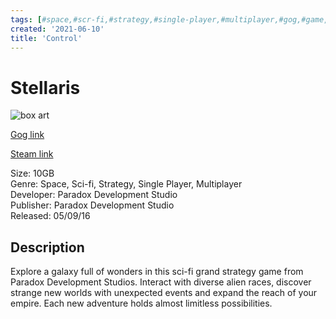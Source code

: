 ```yaml
---
tags: [#space,#scr-fi,#strategy,#single-player,#multiplayer,#gog,#game,#owned,#pc]
created: '2021-06-10'
title: 'Control'
---
```

# Stellaris

![box art](https://cdn.akamai.steamstatic.com/steam/apps/281990/header.jpg?t=1643704575)

[Gog link](https://www.gog.com/en/game/stellaris)

[Steam link](https://store.steampowered.com/app/281990/Stellaris)

Size: 10GB  
Genre: Space, Sci-fi, Strategy, Single Player, Multiplayer  
Developer: Paradox Development Studio  
Publisher: Paradox Development Studio  
Released: 05/09/16  

## Description

Explore a galaxy full of wonders in this sci-fi grand strategy game from Paradox Development Studios. Interact with diverse alien races, discover strange new worlds with unexpected events and expand the reach of your empire. Each new adventure holds almost limitless possibilities.

